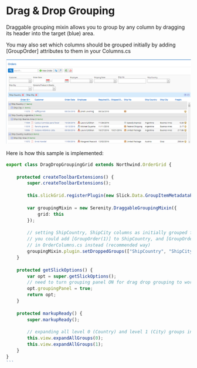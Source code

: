 ﻿# Drag & Drop Grouping

Draggable grouping mixin allows you to group by any column by dragging its header into the target (blue) area.

You may also set which columns should be grouped initially by adding [GroupOrder] attributes to them in your Columns.cs

![Drag & Drop Grouping](img/draggable-grouping.png)

Here is how this sample is implemented:

````ts
export class DragDropGroupingGrid extends Northwind.OrderGrid {

    protected createToolbarExtensions() {
        super.createToolbarExtensions();

        this.slickGrid.registerPlugin(new Slick.Data.GroupItemMetadataProvider());
            
        var groupingMixin = new Serenity.DraggableGroupingMixin({
            grid: this
        });

        // setting ShipCountry, ShipCity columns as initially grouped for this sample
        // you could add [GroupOrder(1)] to ShipCountry, and [GroupOrder(2)] to ShipCity
        // in OrderColumns.cs instead (recommended way)
        groupingMixin.plugin.setDroppedGroups(["ShipCountry", "ShipCity"]);
    }

    protected getSlickOptions() {
        var opt = super.getSlickOptions();
        // need to turn grouping panel ON for drag drop grouping to work properly
        opt.groupingPanel = true;
        return opt;
    }

    protected markupReady() {
        super.markupReady();

        // expanding all level 0 (Country) and level 1 (City) groups initially
        this.view.expandAllGroups(0);
        this.view.expandAllGroups(1);
    }
}
```


